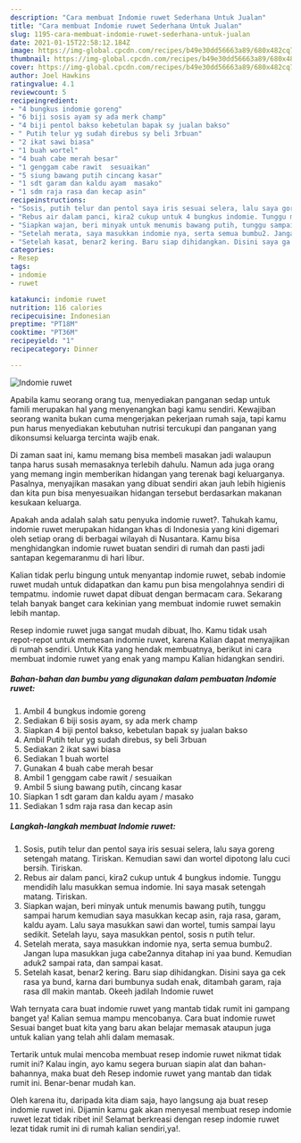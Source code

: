 ```yaml
---
description: "Cara membuat Indomie ruwet Sederhana Untuk Jualan"
title: "Cara membuat Indomie ruwet Sederhana Untuk Jualan"
slug: 1195-cara-membuat-indomie-ruwet-sederhana-untuk-jualan
date: 2021-01-15T22:58:12.184Z
image: https://img-global.cpcdn.com/recipes/b49e30dd56663a89/680x482cq70/indomie-ruwet-foto-resep-utama.jpg
thumbnail: https://img-global.cpcdn.com/recipes/b49e30dd56663a89/680x482cq70/indomie-ruwet-foto-resep-utama.jpg
cover: https://img-global.cpcdn.com/recipes/b49e30dd56663a89/680x482cq70/indomie-ruwet-foto-resep-utama.jpg
author: Joel Hawkins
ratingvalue: 4.1
reviewcount: 5
recipeingredient:
- "4 bungkus indomie goreng"
- "6 biji sosis ayam sy ada merk champ"
- "4 biji pentol bakso kebetulan bapak sy jualan bakso"
- " Putih telur yg sudah direbus sy beli 3rbuan"
- "2 ikat sawi biasa"
- "1 buah wortel"
- "4 buah cabe merah besar"
- "1 genggam cabe rawit  sesuaikan"
- "5 siung bawang putih cincang kasar"
- "1 sdt garam dan kaldu ayam  masako"
- "1 sdm raja rasa dan kecap asin"
recipeinstructions:
- "Sosis, putih telur dan pentol saya iris sesuai selera, lalu saya goreng setengah matang. Tiriskan. Kemudian sawi dan wortel dipotong lalu cuci bersih. Tiriskan."
- "Rebus air dalam panci, kira2 cukup untuk 4 bungkus indomie. Tunggu mendidih lalu masukkan semua indomie. Ini saya masak setengah matang. Tiriskan."
- "Siapkan wajan, beri minyak untuk menumis bawang putih, tunggu sampai harum kemudian saya masukkan kecap asin, raja rasa, garam, kaldu ayam. Lalu saya masukkan sawi dan wortel, tumis sampai layu sedikit. Setelah layu, saya masukkan pentol, sosis n putih telur."
- "Setelah merata, saya masukkan indomie nya, serta semua bumbu2. Jangan lupa masukkan juga cabe2annya ditahap ini yaa bund. Kemudian aduk2 sampai rata, dan sampai kasat."
- "Setelah kasat, benar2 kering. Baru siap dihidangkan. Disini saya ga cek rasa ya bund, karna dari bumbunya sudah enak, ditambah garam, raja rasa dll makin mantab. Okeeh jadilah Indomie ruwet"
categories:
- Resep
tags:
- indomie
- ruwet

katakunci: indomie ruwet 
nutrition: 116 calories
recipecuisine: Indonesian
preptime: "PT18M"
cooktime: "PT36M"
recipeyield: "1"
recipecategory: Dinner

---
```



![Indomie ruwet](https://img-global.cpcdn.com/recipes/b49e30dd56663a89/680x482cq70/indomie-ruwet-foto-resep-utama.jpg)

Apabila kamu seorang orang tua, menyediakan panganan sedap untuk famili merupakan hal yang menyenangkan bagi kamu sendiri. Kewajiban seorang  wanita bukan cuma mengerjakan pekerjaan rumah saja, tapi kamu pun harus menyediakan kebutuhan nutrisi tercukupi dan panganan yang dikonsumsi keluarga tercinta wajib enak.

Di zaman  saat ini, kamu memang bisa membeli masakan jadi walaupun tanpa harus susah memasaknya terlebih dahulu. Namun ada juga orang yang memang ingin memberikan hidangan yang terenak bagi keluarganya. Pasalnya, menyajikan masakan yang dibuat sendiri akan jauh lebih higienis dan kita pun bisa menyesuaikan hidangan tersebut berdasarkan makanan kesukaan keluarga. 



Apakah anda adalah salah satu penyuka indomie ruwet?. Tahukah kamu, indomie ruwet merupakan hidangan khas di Indonesia yang kini digemari oleh setiap orang di berbagai wilayah di Nusantara. Kamu bisa menghidangkan indomie ruwet buatan sendiri di rumah dan pasti jadi santapan kegemaranmu di hari libur.

Kalian tidak perlu bingung untuk menyantap indomie ruwet, sebab indomie ruwet mudah untuk didapatkan dan kamu pun bisa mengolahnya sendiri di tempatmu. indomie ruwet dapat dibuat dengan bermacam cara. Sekarang telah banyak banget cara kekinian yang membuat indomie ruwet semakin lebih mantap.

Resep indomie ruwet juga sangat mudah dibuat, lho. Kamu tidak usah repot-repot untuk memesan indomie ruwet, karena Kalian dapat menyajikan di rumah sendiri. Untuk Kita yang hendak membuatnya, berikut ini cara membuat indomie ruwet yang enak yang mampu Kalian hidangkan sendiri.

<!--inarticleads1-->

##### Bahan-bahan dan bumbu yang digunakan dalam pembuatan Indomie ruwet:

1. Ambil 4 bungkus indomie goreng
1. Sediakan 6 biji sosis ayam, sy ada merk champ
1. Siapkan 4 biji pentol bakso, kebetulan bapak sy jualan bakso
1. Ambil  Putih telur yg sudah direbus, sy beli 3rbuan
1. Sediakan 2 ikat sawi biasa
1. Sediakan 1 buah wortel
1. Gunakan 4 buah cabe merah besar
1. Ambil 1 genggam cabe rawit / sesuaikan
1. Ambil 5 siung bawang putih, cincang kasar
1. Siapkan 1 sdt garam dan kaldu ayam / masako
1. Sediakan 1 sdm raja rasa dan kecap asin




<!--inarticleads2-->

##### Langkah-langkah membuat Indomie ruwet:

1. Sosis, putih telur dan pentol saya iris sesuai selera, lalu saya goreng setengah matang. Tiriskan. Kemudian sawi dan wortel dipotong lalu cuci bersih. Tiriskan.
1. Rebus air dalam panci, kira2 cukup untuk 4 bungkus indomie. Tunggu mendidih lalu masukkan semua indomie. Ini saya masak setengah matang. Tiriskan.
1. Siapkan wajan, beri minyak untuk menumis bawang putih, tunggu sampai harum kemudian saya masukkan kecap asin, raja rasa, garam, kaldu ayam. Lalu saya masukkan sawi dan wortel, tumis sampai layu sedikit. Setelah layu, saya masukkan pentol, sosis n putih telur.
1. Setelah merata, saya masukkan indomie nya, serta semua bumbu2. Jangan lupa masukkan juga cabe2annya ditahap ini yaa bund. Kemudian aduk2 sampai rata, dan sampai kasat.
1. Setelah kasat, benar2 kering. Baru siap dihidangkan. Disini saya ga cek rasa ya bund, karna dari bumbunya sudah enak, ditambah garam, raja rasa dll makin mantab. Okeeh jadilah Indomie ruwet




Wah ternyata cara buat indomie ruwet yang mantab tidak rumit ini gampang banget ya! Kalian semua mampu mencobanya. Cara buat indomie ruwet Sesuai banget buat kita yang baru akan belajar memasak ataupun juga untuk kalian yang telah ahli dalam memasak.

Tertarik untuk mulai mencoba membuat resep indomie ruwet nikmat tidak rumit ini? Kalau ingin, ayo kamu segera buruan siapin alat dan bahan-bahannya, maka buat deh Resep indomie ruwet yang mantab dan tidak rumit ini. Benar-benar mudah kan. 

Oleh karena itu, daripada kita diam saja, hayo langsung aja buat resep indomie ruwet ini. Dijamin kamu gak akan menyesal membuat resep indomie ruwet lezat tidak ribet ini! Selamat berkreasi dengan resep indomie ruwet lezat tidak rumit ini di rumah kalian sendiri,ya!.


